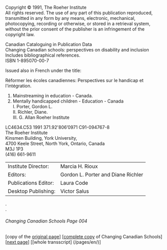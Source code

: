 Copyright © 1991, The Roeher Institute  
All rights reserved. The use of any part of this publication reproduced,
transmitted in any form by any means, electronic, mechanical, photocopying,
recording or otherwise, or stored in a retrieval system, without the prior
consent of the publisher is an infringement of the copyright law.  

Canadian Cataloguing in Publication Data  
Changing Canadian schools: perspectives on disability and inclusion  
Includes bibliographical references.  
ISBN 1-895070-00-7  

Issued also in French under the title:  

Réformer les écoles canadiennes: Perspectives sur le handicap et l'intégration.  

1. Mainstreaming in education - Canada.  
2. Mentally handicapped children - Education - Canada  
I. Porter, Gordon L.  
II. Richler, Diane.  
III. G. Allan Roeher Institute    

LC4634.C53 1991 371.92'806’0971 C91-094767-8  
The Roeher Institute  
Kinsmen Building, York University,  
4700 Keele Street, North York, Ontario, Canada  
M3J 1P3  
(416) 661-9611  

|||
---|---
Institute Director:|Marcia H. Rioux
Editors:|Gordon L. Porter and Diane Richler
Publications Editor:|Laura Code
Desktop Publishing:|Victor Salus

.  
.  
###### Changing Canadian Schools Page 004

[copy of the [original page](/copies-from-original/CCS004.png)]
[[complete copy](/copies-from-original/BestCopy_Changing_Canadian_Schools_Perspectives_on_Disability_and_Inclusion.pdf) of Changing Canadian Schools]
[[next page](Changing_Canadian_Schools-005)]
[[whole transscript] (/pages/en/)]
